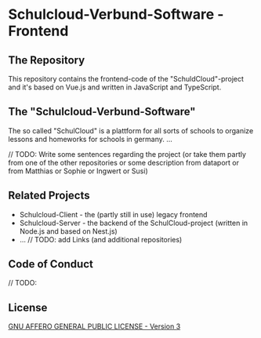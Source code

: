# Schulcloud-Verbund-Software - Frontend


## The Repository

This repository contains the frontend-code of the "SchuldCloud"-project and it's based on Vue.js and written in JavaScript and TypeScript.

## The "Schulcloud-Verbund-Software"

The so called "SchulCloud" is a plattform for all sorts of schools to organize lessons and homeworks for schools in germany. ...

// TODO: Write some sentences regarding the project (or take them partly from one of the other repositories or some description from dataport or from Matthias or Sophie or Ingwert or Susi)

## Related Projects

- Schulcloud-Client - the (partly still in use) legacy frontend
- Schulcloud-Server - the backend of the SchulCloud-project (written in Node.js and based on Nest.js)
- ... // TODO: add Links (and additional repositories)

## Code of Conduct

// TODO:

## License

[GNU AFFERO GENERAL PUBLIC LICENSE - Version 3](./LICENSE.md)
